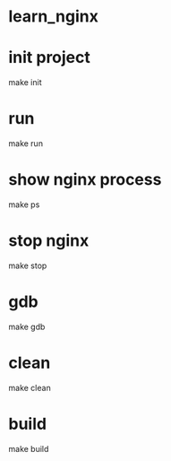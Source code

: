 # learn_nginx

# init project
make init

# run
make run

# show nginx process
make ps

# stop nginx
make stop

# gdb
make gdb

# clean
make clean

# build
make build